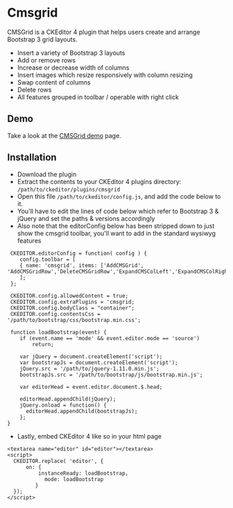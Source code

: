 # Cmsgrid
CMSGrid is a CKEditor 4 plugin that helps users create and arrange Bootstrap 3 grid layouts. 

* Insert a variety of Bootstrap 3 layouts
* Add or remove rows
* Increase or decrease width of columns
* Insert images which resize responsively with column resizing
* Swap content of columns
* Delete rows
* All features grouped in toolbar / operable with right click

## Demo

<p>Take a look at the <a href="http://cmsgrid.filestorage.club/">CMSGrid demo</a> page.</p>

## Installation

* Download the plugin
* Extract the contents to your CKEditor 4 plugins directory: `/path/to/ckeditor/plugins/cmsgrid`
* Open this file `/path/to/ckeditor/config.js`, and add the code below to it.
* You'll have to edit the lines of code below which refer to Bootstrap 3 & jQuery and set the paths & versions accordingly
* Also note that the editorConfig below has been stripped down to just show the cmsgrid toolbar, you'll want to add in the standard wysiwyg features

```
 CKEDITOR.editorConfig = function( config ) {
	config.toolbar = [
	{ name: 'cmsgrid', items: ['AddCMSGrid', 'AddCMSGridRow','DeleteCMSGridRow','ExpandCMSColLeft','ExpandCMSColRight','SwapCMSCols']}
	];
 };
 
 CKEDITOR.config.allowedContent = true;
 CKEDITOR.config.extraPlugins = 'cmsgrid;
 CKEDITOR.config.bodyClass = "container";
 CKEDITOR.config.contentsCss = '/path/to/bootstrap/css/bootstrap.min.css';
  
 function loadBootstrap(event) {
    if (event.name == 'mode' && event.editor.mode == 'source')
        return;

    var jQuery = document.createElement('script');
    var bootstrapJs = document.createElement('script');
    jQuery.src = '/path/to/jquery-1.11.0.min.js';
    bootstrapJs.src = '/path/to/bootstrap/js/bootstrap.min.js';

    var editorHead = event.editor.document.$.head;

    editorHead.appendChild(jQuery);
    jQuery.onload = function() {
      editorHead.appendChild(bootstrapJs);
    };
}

```

* Lastly, embed CKEditor 4 like so in your html page

```
<textarea name="editor" id="editor"></textarea>
<script>
  CKEDITOR.replace( 'editor', {
	  on: {
		  instanceReady: loadBootstrap,
			mode: loadBootstrap
		 }
  });
</script>
```



